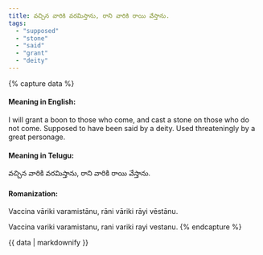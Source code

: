```yaml
---
title: వచ్చిన వారికి వరమిస్తాను, రాని వారికి రాయి వేస్తాను.
tags:
  - "supposed"
  - "stone"
  - "said"
  - "grant"
  - "deity"
---
```


{% capture data %}
#### Meaning in English:
I will grant a boon to those who come, and cast a stone on those who do not come.
Supposed to have been said by a deity.
Used threateningly by a great personage.

#### Meaning in Telugu:
వచ్చిన వారికి వరమిస్తాను, రాని వారికి రాయి వేస్తాను.

#### Romanization:
Vaccina vāriki varamistānu, rāni vāriki rāyi vēstānu.

Vaccina variki varamistanu, rani variki rayi vestanu.
{% endcapture %}

{{ data | markdownify }}

